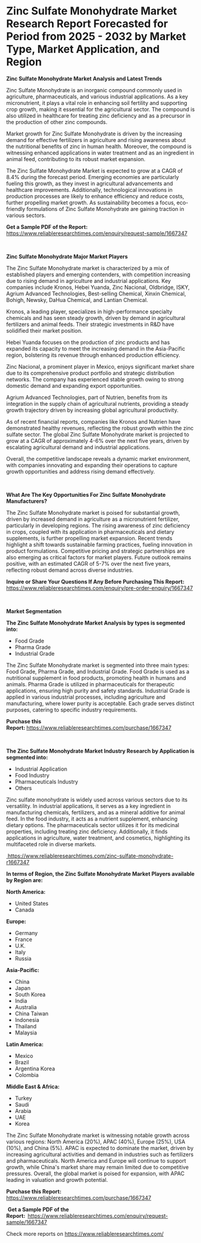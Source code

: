 <p><h1>Zinc Sulfate Monohydrate Market Research Report Forecasted for Period from 2025 -  2032 by Market Type, Market Application, and Region</h1></p><p><strong>Zinc Sulfate Monohydrate Market Analysis and Latest Trends</strong></p>
<p><p>Zinc Sulfate Monohydrate is an inorganic compound commonly used in agriculture, pharmaceuticals, and various industrial applications. As a key micronutrient, it plays a vital role in enhancing soil fertility and supporting crop growth, making it essential for the agricultural sector. The compound is also utilized in healthcare for treating zinc deficiency and as a precursor in the production of other zinc compounds.</p><p>Market growth for Zinc Sulfate Monohydrate is driven by the increasing demand for effective fertilizers in agriculture and rising awareness about the nutritional benefits of zinc in human health. Moreover, the compound is witnessing enhanced applications in water treatment and as an ingredient in animal feed, contributing to its robust market expansion.</p><p>The Zinc Sulfate Monohydrate Market is expected to grow at a CAGR of 8.4% during the forecast period. Emerging economies are particularly fueling this growth, as they invest in agricultural advancements and healthcare improvements. Additionally, technological innovations in production processes are likely to enhance efficiency and reduce costs, further propelling market growth. As sustainability becomes a focus, eco-friendly formulations of Zinc Sulfate Monohydrate are gaining traction in various sectors.</p></p>
<p><strong>Get a Sample PDF of the Report:&nbsp;</strong> <a href="https://www.reliableresearchtimes.com/enquiry/request-sample/1667347?utm_campaign=2202&utm_medium=2&utm_source=Github&utm_content=ia&utm_term=31012025&utm_id=zinc-sulfate-monohydrate">https://www.reliableresearchtimes.com/enquiry/request-sample/1667347</a></p>
<p>&nbsp;</p>
<p><strong>Zinc Sulfate Monohydrate Major Market Players</strong></p>
<p><p>The Zinc Sulfate Monohydrate market is characterized by a mix of established players and emerging contenders, with competition increasing due to rising demand in agriculture and industrial applications. Key companies include Kronos, Hebei Yuanda, Zinc Nacional, Oldbridge, ISKY, Agrium Advanced Technologies, Best-selling Chemical, Xinxin Chemical, Bohigh, Newsky, DaHua Chemical, and Lantian Chemical.</p><p>Kronos, a leading player, specializes in high-performance specialty chemicals and has seen steady growth, driven by demand in agricultural fertilizers and animal feeds. Their strategic investments in R&D have solidified their market position.</p><p>Hebei Yuanda focuses on the production of zinc products and has expanded its capacity to meet the increasing demand in the Asia-Pacific region, bolstering its revenue through enhanced production efficiency.</p><p>Zinc Nacional, a prominent player in Mexico, enjoys significant market share due to its comprehensive product portfolio and strategic distribution networks. The company has experienced stable growth owing to strong domestic demand and expanding export opportunities.</p><p>Agrium Advanced Technologies, part of Nutrien, benefits from its integration in the supply chain of agricultural nutrients, providing a steady growth trajectory driven by increasing global agricultural productivity.</p><p>As of recent financial reports, companies like Kronos and Nutrien have demonstrated healthy revenues, reflecting the robust growth within the zinc sulfate sector. The global Zinc Sulfate Monohydrate market is projected to grow at a CAGR of approximately 4-6% over the next five years, driven by escalating agricultural demand and industrial applications. </p><p>Overall, the competitive landscape reveals a dynamic market environment, with companies innovating and expanding their operations to capture growth opportunities and address rising demand effectively.</p></p>
<p>&nbsp;</p>
<p><strong>What Are The Key Opportunities For Zinc Sulfate Monohydrate Manufacturers?</strong></p>
<p><p>The Zinc Sulfate Monohydrate market is poised for substantial growth, driven by increased demand in agriculture as a micronutrient fertilizer, particularly in developing regions. The rising awareness of zinc deficiency in crops, coupled with its application in pharmaceuticals and dietary supplements, is further propelling market expansion. Recent trends highlight a shift towards sustainable farming practices, fueling innovation in product formulations. Competitive pricing and strategic partnerships are also emerging as critical factors for market players. Future outlook remains positive, with an estimated CAGR of 5-7% over the next five years, reflecting robust demand across diverse industries.</p></p>
<p><strong>Inquire or Share Your Questions If Any Before Purchasing This Report:</strong> <a href="https://www.reliableresearchtimes.com/enquiry/pre-order-enquiry/1667347?utm_campaign=2202&utm_medium=2&utm_source=Github&utm_content=ia&utm_term=31012025&utm_id=zinc-sulfate-monohydrate">https://www.reliableresearchtimes.com/enquiry/pre-order-enquiry/1667347</a></p>
<p>&nbsp;</p>
<p><strong>Market Segmentation</strong></p>
<p><strong>The Zinc Sulfate Monohydrate Market Analysis by types is segmented into:</strong></p>
<p><ul><li>Food Grade</li><li>Pharma Grade</li><li>Industrial Grade</li></ul></p>
<p><p>The Zinc Sulfate Monohydrate market is segmented into three main types: Food Grade, Pharma Grade, and Industrial Grade. Food Grade is used as a nutritional supplement in food products, promoting health in humans and animals. Pharma Grade is utilized in pharmaceuticals for therapeutic applications, ensuring high purity and safety standards. Industrial Grade is applied in various industrial processes, including agriculture and manufacturing, where lower purity is acceptable. Each grade serves distinct purposes, catering to specific industry requirements.</p></p>
<p><strong>Purchase this Report:&nbsp;</strong><a href="https://www.reliableresearchtimes.com/purchase/1667347?utm_campaign=2202&utm_medium=2&utm_source=Github&utm_content=ia&utm_term=31012025&utm_id=zinc-sulfate-monohydrate">https://www.reliableresearchtimes.com/purchase/1667347</a></p>
<p>&nbsp;</p>
<p><strong>The Zinc Sulfate Monohydrate Market Industry Research by Application is segmented into:</strong></p>
<p><ul><li>Industrial Application</li><li>Food Industry</li><li>Pharmaceuticals Industry</li><li>Others</li></ul></p>
<p><p>Zinc sulfate monohydrate is widely used across various sectors due to its versatility. In industrial applications, it serves as a key ingredient in manufacturing chemicals, fertilizers, and as a mineral additive for animal feed. In the food industry, it acts as a nutrient supplement, enhancing dietary options. The pharmaceuticals sector utilizes it for its medicinal properties, including treating zinc deficiency. Additionally, it finds applications in agriculture, water treatment, and cosmetics, highlighting its multifaceted role in diverse markets.</p></p>
<p><a href="https://www.reliableresearchtimes.com/zinc-sulfate-monohydrate-r1667347?utm_campaign=2202&utm_medium=2&utm_source=Github&utm_content=ia&utm_term=31012025&utm_id=zinc-sulfate-monohydrate">&nbsp;https://www.reliableresearchtimes.com/zinc-sulfate-monohydrate-r1667347</a></p>
<p><strong>In terms of Region, the Zinc Sulfate Monohydrate Market Players available by Region are:</strong></p>
<p>
    <p> <strong> North America: </strong>
        <ul>
            <li>United States</li>
            <li>Canada</li>
        </ul>
        </p> 
    <p> <strong> Europe: </strong>
        <ul>
            <li>Germany</li>
            <li>France</li>
            <li>U.K.</li>
            <li>Italy</li>
            <li>Russia</li>
        </ul>
        </p> 
    <p> <strong> Asia-Pacific: </strong>
        <ul>
            <li>China</li>
            <li>Japan</li>
            <li>South Korea</li>
            <li>India</li>
            <li>Australia</li>
            <li>China Taiwan</li>
            <li>Indonesia</li>
            <li>Thailand</li>
            <li>Malaysia</li>
        </ul>
        </p> 
    <p> <strong> Latin America: </strong>
        <ul>
            <li>Mexico</li>
            <li>Brazil</li>
            <li>Argentina Korea</li>
            <li>Colombia</li>
        </ul>
        </p> 
    <p> <strong> Middle East & Africa: </strong>
        <ul>
            <li>Turkey</li>
            <li>Saudi</li>
            <li>Arabia</li>
            <li>UAE</li>
            <li>Korea</li>
        </ul>
    </p>
    </p>
<p><p>The Zinc Sulfate Monohydrate market is witnessing notable growth across various regions: North America (20%), APAC (40%), Europe (25%), USA (10%), and China (5%). APAC is expected to dominate the market, driven by increasing agricultural activities and demand in industries such as fertilizers and pharmaceuticals. North America and Europe will continue to support growth, while China's market share may remain limited due to competitive pressures. Overall, the global market is poised for expansion, with APAC leading in valuation and growth potential.</p></p>
<p><strong>Purchase this Report: </strong><a href="https://www.reliableresearchtimes.com/purchase/1667347?utm_campaign=2202&utm_medium=2&utm_source=Github&utm_content=ia&utm_term=31012025&utm_id=zinc-sulfate-monohydrate">https://www.reliableresearchtimes.com/purchase/1667347</a></p>
<p>&nbsp;<strong>Get a Sample PDF of the Report:&nbsp;&nbsp;</strong><a href="https://www.reliableresearchtimes.com/enquiry/request-sample/1667347?utm_campaign=2202&utm_medium=2&utm_source=Github&utm_content=ia&utm_term=31012025&utm_id=zinc-sulfate-monohydrate">https://www.reliableresearchtimes.com/enquiry/request-sample/1667347</a></p>
<p><strong></strong></p>
<p>Check more reports on <a href="https://www.reliableresearchtimes.com/?utm_campaign=2202&utm_medium=2&utm_source=Github&utm_content=ia&utm_term=31012025&utm_id=zinc-sulfate-monohydrate">https://www.reliableresearchtimes.com/</a></p>